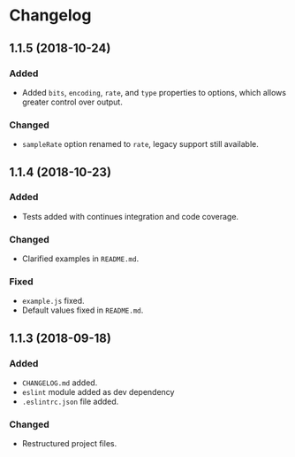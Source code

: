 # Changelog

## 1.1.5 (2018-10-24)
### Added
- Added `bits`, `encoding`, `rate`, and `type` properties to options, which allows greater control over output.
### Changed
- `sampleRate` option renamed to `rate`, legacy support still available.

## 1.1.4 (2018-10-23)
### Added
- Tests added with continues integration and code coverage.
### Changed
- Clarified examples in `README.md`.
### Fixed
- `example.js` fixed.
- Default values fixed in `README.md`.

## 1.1.3 (2018-09-18)
### Added
- `CHANGELOG.md` added.
- `eslint` module added as dev dependency
- `.eslintrc.json` file added.
### Changed
- Restructured project files.